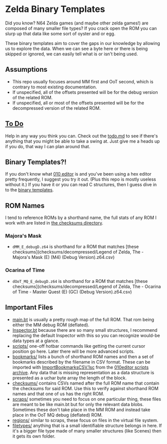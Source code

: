 # Zelda Binary Templates
Did you know? N64 Zelda games (and maybe other zelda games!) are composed of many smaller file types?
If you crack open the ROM you can slurp up that data like some sort of oyster and or egg.

These binary templates aim to cover the gaps in our knowledge by allowing us to explore the data.
When we can see a byte here or there is being skipped or ignored, we can easily tell what is or isn't being used.

## Assumptions
* This repo usually focuses around MM first and OoT second, which is contrary to most existing documentation.
* If unspecified, all of the offsets presented will be for the debug version of the related ROM.
* If unspecified, all or most of the offsets presented will be for the decompressed version of the related ROM.

## [To Do](todo.md)
Help in any way you think you can. Check out the [todo.md](todo.md) to see if there's anything that you might be able to take a swing at. Just give me a heads up if you do, that way I can plan around that.

## Binary Templates?!
If you don't know what [010 editor](http://www.sweetscape.com/010editor/) is and you've been using a hex editor pretty frequently,
I suggest you try it out. (Plus this repo is mostly useless without it.) If you have it or you can read C structures,
then I guess dive in to the [binary templates](http://www.sweetscape.com/010editor/templates.html).

## ROM Names
I tend to reference ROMs by a shorthand name, the full stats of any ROM I work with are listed in [the checksums directory](checksums/).
### Majora's Mask
* `dMM_E_debugD.z64` is shorthand for a ROM that matches [these checksums](checksums/decompressed/Legend of Zelda, The - Majora's Mask (E) (M4) (Debug Version).z64.csv)
### Ocarina of Time
* `dOoT_MQ_E_debugD.z64` is shorthand for a ROM that matches [these checksums](checksums/decompressed/Legend of Zelda, The - Ocarina of Time - Master Quest (E) (GC) (Debug Version).z64.csv)

## Important Files
* [main.bt](main.bt) is usually a pretty rough map of the full ROM. That rom being either the MM debug ROM (deflated).
* [Inspector.bt](Inspector.bt) because there are so many small structures, I recommend replacing the default Inspector with this so you can recognize would-be data types at a glance.
* [scripts/](scripts/) one-off hotbar commands like getting the current cursor position go here. Later there will be more advanced scripts.
* [bookmarks/](bookmarks/) lists a bunch of shorthand ROM names and then a set of bookmarks described by the filename in CSV format. These can be imported with [ImportBookmarksCSV.1sc](http://www.sweetscape.com/010editor/scripts/files/ImportBookmarksCSV.1sc) from the [010editor scripts archive](http://www.sweetscape.com/010editor/scripts/). Any data that is missing representation as a data structure is presented as a uchar byte array the length of the block.
* [checksums/](checksums/) contains CSVs named after the full ROM name that contain the checksums for said ROM. Use this to verify against shorthand ROM names and that one of us has the right ROM.
* [scraps/](scraps/) sometimes you need to focus on one particular thing, these files are meant to be like main.bt but for only the relevant data blobs. Sometimes these don't take place in the MM ROM and instead take place in the OoT MQ debug (deflated) ROM.
* [regions/](regions/) similar to scraps, these focus on files in the virtual file system.
* [filetypes/](filetypes/) anything that is a small identifiable structure belongs in here. If it's a bigger file type made of many smaller structures (like Scenes) then it gets its own folder.